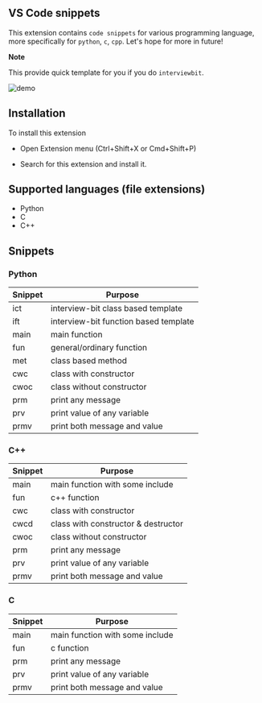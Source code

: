 ## VS Code snippets

This extension contains `code snippets` for various programming language, more specifically for `python`, `c`, `cpp`. Let's hope for more in future!

**Note**

This provide quick template for you if you do `interviewbit`.

![demo](https://user-images.githubusercontent.com/62737243/110229360-e27d0780-7f2e-11eb-9b77-1a40376e79d9.gif)


## Installation

To install this extension
- Open Extension menu (Ctrl+Shift+X or Cmd+Shift+P)

- Search for this extension and install it.


## Supported languages (file extensions)

* Python
* C
* C++

## Snippets

### Python

| Snippet | Purpose                                 |
| ------- | --------                                |
| ict     | interview-bit class based template      |
| ift     | interview-bit function based template   |
| main    | main function                           |
| fun     | general/ordinary function               |
| met     | class based method                      |
| cwc     | class with constructor                  |
| cwoc    | class without constructor               |
| prm     | print any message                       |
| prv     | print value of any variable             |
| prmv    | print both message and value            |


### C++

| Snippet | Purpose                                 |
| ------- | --------                                |
| main    | main function with some include         |
| fun     | c++ function                            |
| cwc     | class with constructor                  |
| cwcd    | class with constructor & destructor     |
| cwoc    | class without constructor               |
| prm     | print any message                       |
| prv     | print value of any variable             |
| prmv    | print both message and value            |


### C

| Snippet | Purpose                                 |
| ------- | --------                                |
| main    | main function with some include         |
| fun     | c function                              |
| prm     | print any message                       |
| prv     | print value of any variable             |
| prmv    | print both message and value            |
